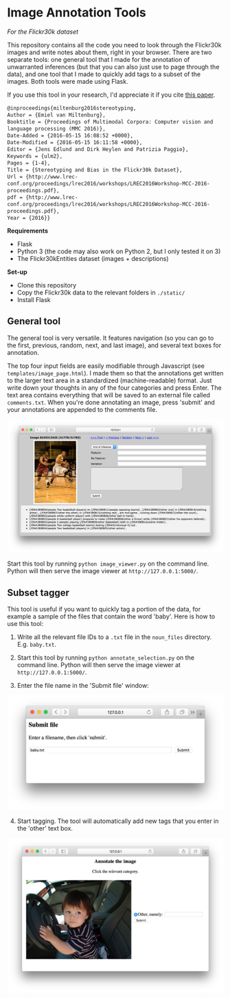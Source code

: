 # Image Annotation Tools
*For the Flickr30k dataset*

This repository contains all the code you need to look through the
Flickr30k images and write notes about them, right in your browser.
There are two separate tools: one general tool that I made for the annotation of unwarranted inferences (but that you can also just use to page through the data), and one tool that I made to quickly add tags to a subset of the images. Both tools were made using Flask.

If you use this tool in your research, I'd appreciate it if you cite [this paper](https://arxiv.org/abs/1605.06083).

```
@inproceedings{miltenburg2016stereotyping,
Author = {Emiel van Miltenburg},
Booktitle = {Proceedings of Multimodal Corpora: Computer vision and language processing (MMC 2016)},
Date-Added = {2016-05-15 16:08:52 +0000},
Date-Modified = {2016-05-15 16:11:58 +0000},
Editor = {Jens Edlund and Dirk Heylen and Patrizia Paggio},
Keywords = {ulm2},
Pages = {1-4},
Title = {Stereotyping and Bias in the Flickr30k Dataset},
Url = {http://www.lrec-conf.org/proceedings/lrec2016/workshops/LREC2016Workshop-MCC-2016-proceedings.pdf},
pdf = {http://www.lrec-conf.org/proceedings/lrec2016/workshops/LREC2016Workshop-MCC-2016-proceedings.pdf},
Year = {2016}}
```

**Requirements**

* Flask
* Python 3 (the code may also work on Python 2, but I only tested it on 3)
* The Flickr30kEntities dataset (images + descriptions)

**Set-up**

* Clone this repository
* Copy the Flickr30k data to the relevant folders in `./static/`
* Install Flask

## General tool
The general tool is very versatile. It features navigation (so you can go to the first, previous, random, next, and last image), and several text boxes for annotation.

The top four input fields are easily modifiable through Javascript (see `templates/image_page.html`). I made them so that the annotations get written to the larger text area in a standardized (machine-readable) format. Just write down your thoughts in any of the four categories and press Enter. The text area contains everything that will be saved to an external file called `comments.txt`. When you're done annotating an image, press 'submit' and your annotations are appended to the comments file.

<img src="screenshots/image_viewer.png" alt="Screenshot of the image viewer tool">

Start this tool by running `python image_viewer.py` on the command line. Python will then serve the image viewer at `http://127.0.0.1:5000/`.

## Subset tagger
This tool is useful if you want to quickly tag a portion of the data, for example a sample of the files that contain the word 'baby'. Here is how to use this tool:

1. Write all the relevant file IDs to a `.txt` file in the `noun_files` directory. E.g. `baby.txt`.

2. Start this tool by running `python annotate_selection.py` on the command line. Python will then serve the image viewer at `http://127.0.0.1:5000/`.

3. Enter the file name in the 'Submit file' window:
<img src="screenshots/annotate_selection1.png" alt="Screenshot of the subset annotation tool">

4. Start tagging. The tool will automatically add new tags that you enter in the 'other' text box.
<img src="screenshots/annotate_selection2.png" alt="Screenshot of the subset annotation tool">
